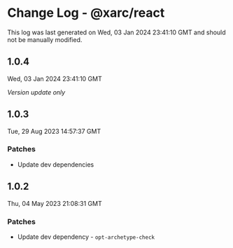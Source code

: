 # Change Log - @xarc/react

This log was last generated on Wed, 03 Jan 2024 23:41:10 GMT and should not be manually modified.

## 1.0.4
Wed, 03 Jan 2024 23:41:10 GMT

_Version update only_

## 1.0.3
Tue, 29 Aug 2023 14:57:37 GMT

### Patches

- Update dev dependencies

## 1.0.2
Thu, 04 May 2023 21:08:31 GMT

### Patches

- Update dev dependency - `opt-archetype-check`


